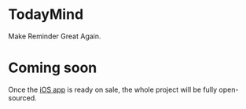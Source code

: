 # TodayMind
Make Reminder Great Again.

# Coming soon
Once the [iOS app](https://itunes.apple.com/app/id1207158665) is ready on sale, the whole project will be fully open-sourced.
